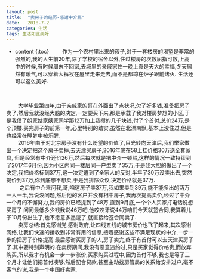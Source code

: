 ```yaml
---
layout: post
title:  "卖房子的经历-感谢中介篇"
date:   2018-7-2
categories: 生活
tags: 生活如此美好
---
```


* content
{:toc}
&nbsp;&nbsp;&nbsp;&nbsp;&nbsp;&nbsp;&nbsp;&nbsp;作为一个农村里出来的孩子,对于一套楼房的渴望是非常的强烈的,我的人生前20年,除了学校的宿舍以外,住过楼房的次数屈指可数,上高中的时候,有时候周末不回家,去城里的亲戚家住一晚上真是天大的幸福,冬天居然有暖气,可以穿着大裤衩在屋里走来走去,而不是都蹲在炉子跟前烤火. 生活还可以这么美好.
<br/>




&nbsp;&nbsp;&nbsp;&nbsp;&nbsp;&nbsp;&nbsp;&nbsp;大学毕业第四年,由于亲戚家的哥在外面出了点状况,欠了好多钱,准备把房子卖了,然后我就没经大脑的决定,一定要买下来,那是承载了我对楼房梦想的小区,于是我借了姐家姑家姨家同学那12万加上我攒的几千块钱,付了个首付,总价24万,是个顶楼.买完房子的前第一年,心里特别的踏实,虽然在北漂南飘,基本上没住过,但是也经常在睡梦中被乐醒.
<br/>
&nbsp;&nbsp;&nbsp;&nbsp;&nbsp;&nbsp;&nbsp;&nbsp;2016年由于对北京房子没有什么盼望的价值了,目光转向天津后,我们举家做出一个决定把这个房子卖掉,去天津买房子,2016年底在58上挂价格30万送全套家具, 但是经常有中介还价26万,然后每次就是把中介一顿骂,这样的情况一致持续到了2017年6月份,因为小区内同一楼层同一户型卖了35万,于是我大胆的做出了一个决定,我把价格标到37万,这一决定遭到了全家人的反对,半年了30万没卖出去,突然提价到37万,你到底想不想卖,于是我排除众议,决定价格就是37万.
<br/> 
&nbsp;&nbsp;&nbsp;&nbsp;&nbsp;&nbsp;&nbsp;&nbsp; 之后有中介来问我,哥,咱这房子卖37万,我如果卖到39万,能不能多出的两万一人一半,我说没问题,然后他的客户并没有相中房子,我再次提高卖价,经过了中介一个月的不懈努力,我的房价已经提到了48万,直到9月底,一个个人买家打电话说想买房子 问问最低多少钱我说46万吧,他咬咬牙说44万咱们今天就签合同,我算着儿子10月份出生了,也不愿意多墨迹了,就直接给签合同卖了.
<br/> 
&nbsp;&nbsp;&nbsp;&nbsp;&nbsp;&nbsp;&nbsp;&nbsp;卖房总结:首先感谢党,感谢政府,让四线五线的城市房价也飞了起来,其次感谢网络,让我们快速的接收到非常有用的信息,接着感谢这些不满足现状的中介,一步一步的把房子价格提高.最后感谢买房子的人,房子卖完,终于有首付可以去天津买房子了.其中要特别声明的.在卖房期间,我没有恶意违约过,只是买家觉得价格贵,而放弃购买,所以我才有机会一步一步涨价,买家购买过程中,因为首付不够,我也是等了三个月才让他们把首付凑够,然后配合贷款,甚至主动找房管局的关系给安排过户,毫不客气的说,我是一个中国好卖家.